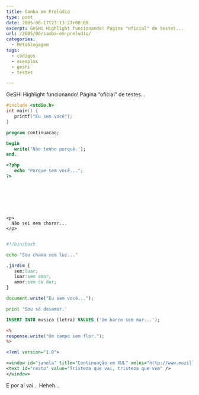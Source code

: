 ```yaml
---
title: Samba em Prelúdio
type: post
date: 2005-06-17T23:13:27+00:00
excerpt: GeSHi Highlight funcionando! Página "oficial" de testes...
url: /2005/06/samba-em-preludio/
categories:
  - Metablogagem
tags:
  - códigos
  - exemplos
  - geshi
  - testes

---
```

GeSHi Highlight funcionando! Página “oficial” de testes…

```c
#include <stdio.h>
int main() {
   printf("Eu sem você");
}
```

```pascal
program continuacao;

begin
   write('Não tenho porquê.');
end.
```

```php
<?php
   echo "Porque sem você...";
?>
```

```html4strict






<p>
  Não sei nem chorar...
</p>


```

```bash
#!/bin/bash

echo "Sou chama sem luz..."
```

```css
.jardim {
   sem:luar;
   luar:sem amor;
   amor:sem se dar;
}
```

```javascript
document.write("Eu sem você...");
```

```python
print 'Sou só desamor.'
```

```sql
INSERT INTO musica (letra) VALUES ('Um barco sem mar...');
```

```asp
<%
response.write("Um campo sem flor.");
%>
```

```xml
<?xml version="1.0">

<window id="janela" title="Continuação em XUL" xmlns="http://www.mozilla.org/keymaster/gatekeeper/there.is.only.xul">
<text id="resto" value="Tristeza que vai, tristeza que vem" />
</window>
```

E por aí vai… Heheh…

